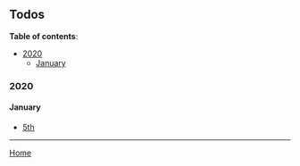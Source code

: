 ## Todos

**Table of contents**:

- [2020](#2020)
  - [January](#january)

### 2020

#### January

- [5th](todos/2020-01-05-todos.md)

---

[Home](/)
